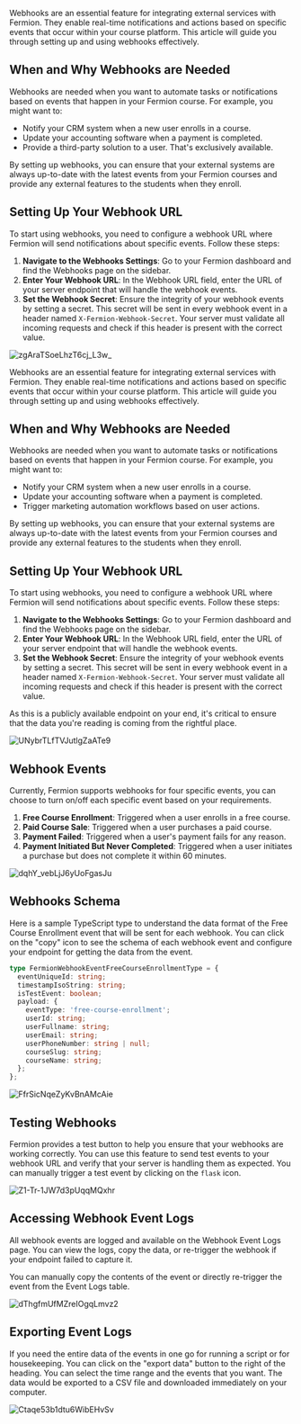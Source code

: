 Webhooks are an essential feature for integrating external services with Fermion. They enable real-time notifications and actions based on specific events that occur within your course platform. This article will guide you through setting up and using webhooks effectively. 

## When and Why Webhooks are Needed

Webhooks are needed when you want to automate tasks or notifications based on events that happen in your Fermion course. For example, you might want to:

- Notify your CRM system when a new user enrolls in a course.
- Update your accounting software when a payment is completed.
- Provide a third-party solution to a user. That's exclusively available. 

By setting up webhooks, you can ensure that your external systems are always up-to-date with the latest events from your Fermion courses and provide any external features to the students when they enroll. 

## Setting Up Your Webhook URL

To start using webhooks, you need to configure a webhook URL where Fermion will send notifications about specific events. Follow these steps:

1. **Navigate to the Webhooks Settings**: Go to your Fermion dashboard and find the Webhooks page on the sidebar. 
2. **Enter Your Webhook URL**: In the Webhook URL field, enter the URL of your server endpoint that will handle the webhook events.
3. **Set the Webhook Secret**: Ensure the integrity of your webhook events by setting a secret. This secret will be sent in every webhook event in a header named `X-Fermion-Webhook-Secret`. Your server must validate all incoming requests and check if this header is present with the correct value.

![zgAraTSoeLhzT6cj_L3w_](https://creator-assets.codedamn.com/fermion-instructor/06-08-2024/instructor_66467ae8ada1f52e23942268/zgAraTSoeLhzT6cj_L3w_)

Webhooks are an essential feature for integrating external services with Fermion. They enable real-time notifications and actions based on specific events that occur within your course platform. This article will guide you through setting up and using webhooks effectively. 

## When and Why Webhooks are Needed

Webhooks are needed when you want to automate tasks or notifications based on events that happen in your Fermion course. For example, you might want to:

- Notify your CRM system when a new user enrolls in a course.
- Update your accounting software when a payment is completed.
- Trigger marketing automation workflows based on user actions.

By setting up webhooks, you can ensure that your external systems are always up-to-date with the latest events from your Fermion courses and provide any external features to the students when they enroll. 

## Setting Up Your Webhook URL

To start using webhooks, you need to configure a webhook URL where Fermion will send notifications about specific events. Follow these steps:

1. **Navigate to the Webhooks Settings**: Go to your Fermion dashboard and find the Webhooks page on the sidebar. 
2. **Enter Your Webhook URL**: In the Webhook URL field, enter the URL of your server endpoint that will handle the webhook events.
3. **Set the Webhook Secret**: Ensure the integrity of your webhook events by setting a secret. This secret will be sent in every webhook event in a header named `X-Fermion-Webhook-Secret`. Your server must validate all incoming requests and check if this header is present with the correct value.

As this is a publicly available endpoint on your end, it's critical to ensure that the data you're reading is coming from the rightful place. 

![UNybrTLfTVJutlgZaATe9](https://creator-assets.codedamn.com/fermion-instructor/06-08-2024/instructor_66467ae8ada1f52e23942268/UNybrTLfTVJutlgZaATe9)

## Webhook Events

Currently, Fermion supports webhooks for four specific events, you can choose to turn on/off each specific event based on your requirements. 

1. **Free Course Enrollment**: Triggered when a user enrolls in a free course.
2. **Paid Course Sale**: Triggered when a user purchases a paid course.
3. **Payment Failed**: Triggered when a user's payment fails for any reason.
4. **Payment Initiated But Never Completed**: Triggered when a user initiates a purchase but does not complete it within 60 minutes.

![dqhY_vebLjJ6yUoFgasJu](https://creator-assets.codedamn.com/fermion-instructor/06-08-2024/instructor_66467ae8ada1f52e23942268/dqhY_vebLjJ6yUoFgasJu)


## Webhooks Schema

Here is a sample TypeScript type to understand the data format of the Free Course Enrollment event that will be sent for each webhook. You can click on the "copy" icon to see the schema of each webhook event and configure your endpoint for getting the data from the event. 

```typescript
type FermionWebhookEventFreeCourseEnrollmentType = {
  eventUniqueId: string;
  timestampIsoString: string;
  isTestEvent: boolean;
  payload: {
    eventType: 'free-course-enrollment';
    userId: string;
    userFullname: string;
    userEmail: string;
    userPhoneNumber: string | null;
    courseSlug: string;
    courseName: string;
  };
};
```

![FfrSicNqeZyKvBnAMcAie](https://creator-assets.codedamn.com/fermion-instructor/06-08-2024/instructor_66467ae8ada1f52e23942268/FfrSicNqeZyKvBnAMcAie)

## Testing Webhooks

Fermion provides a test button to help you ensure that your webhooks are working correctly. You can use this feature to send test events to your webhook URL and verify that your server is handling them as expected. You can manually trigger a test event by clicking on the `flask` icon. 

![Z1-Tr-1JW7d3pUqqMQxhr](https://creator-assets.codedamn.com/fermion-instructor/06-08-2024/instructor_66467ae8ada1f52e23942268/Z1-Tr-1JW7d3pUqqMQxhr)


## Accessing Webhook Event Logs

All webhook events are logged and available on the Webhook Event Logs page. You can view the logs, copy the data, or re-trigger the webhook if your endpoint failed to capture it.

You can manually copy the contents of the event or directly re-trigger the event from the Event Logs table. 

![dThgfmUfMZreIOgqLmvz2](https://creator-assets.codedamn.com/fermion-instructor/06-08-2024/instructor_66467ae8ada1f52e23942268/dThgfmUfMZreIOgqLmvz2)

## Exporting Event Logs 

If you need the entire data of the events in one go for running a script or for housekeeping. You can click on the "export data" button to the right of the heading. You can select the time range and the events that you want. The data would be exported to a CSV file and downloaded immediately on your computer. 

![Ctaqe53b1dtu6WibEHvSv](https://creator-assets.codedamn.com/fermion-instructor/06-08-2024/instructor_66467ae8ada1f52e23942268/Ctaqe53b1dtu6WibEHvSv)
